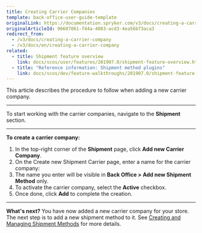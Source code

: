 ```yaml
---
title: Creating Carrier Companies
template: back-office-user-guide-template
originalLink: https://documentation.spryker.com/v3/docs/creating-a-carrier-company
originalArticleId: 96607861-f44a-4083-acd3-4ea56b73aca3
redirect_from:
  - /v3/docs/creating-a-carrier-company
  - /v3/docs/en/creating-a-carrier-company
related:
  - title: Shipment feature overview
    link: docs/scos/user/features/201907.0/shipment-feature-overview.html
  - title: "Reference information: Shipment method plugins"
    link: docs/scos/dev/feature-walkthroughs/201907.0/shipment-feature-walkthrough/reference-information-shipment-method-plugins.html
---
```


This article describes the procedure to follow when adding a new carrier company.
***
To start working with the carrier companies, navigate to the **Shipment** section.
***
**To create a carrier company:**
1. In the top-right corner of the **Shipment** page, click **Add new Carrier Company**.
2. On the Create new Shipment Carrier page, enter a name for the carrier company:
3. The name you enter will be visible in **Back Office > Add new Shipment Method** only.
4. To activate the carrier company, select the **Active** checkbox.
5. Once done, click **Add** to complete the creation.

***
**What's next?**
You have now added a new carrier company for your store.
The next step is to add a new shipment method to it. See [Creating and Managing Shipment Methods](/docs/scos/user/back-office-user-guides/{{page.version}}/administration/delivery-methods/creating-and-managing-delivery-methods.html) for more details.
